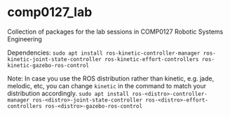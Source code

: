 # comp0127_lab
Collection of packages for the lab sessions in COMP0127 Robotic Systems Engineering


Dependencies:
`sudo apt install ros-kinetic-controller-manager ros-kinetic-joint-state-controller ros-kinetic-effort-controllers ros-kinetic-gazebo-ros-control`

Note:
In case you use the ROS distribution rather than kinetic, e.g. jade, melodic, etc, you can change `kinetic` in the command to match your distribution accordingly.
`sudo apt install ros-<distro>-controller-manager ros-<distro>-joint-state-controller ros-<distro>-effort-controllers ros-<distro>-gazebo-ros-control`
